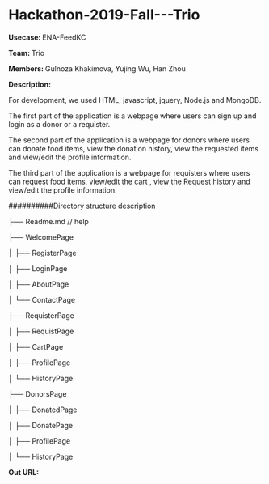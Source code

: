 # Hackathon-2019-Fall---Trio
<strong>Usecase: </strong>ENA-FeedKC

<strong>Team: </strong>Trio

<strong>Members: </strong>Gulnoza Khakimova, Yujing Wu, Han Zhou

<strong>Description: </strong>

  For development, we used HTML, javascript, jquery, Node.js and MongoDB. 

  The first part of the application is a webpage where users can sign up and login as a donor or a requister. 

  The second part of the application is a webpage for donors where users can donate food items, view the donation history, view the requested  items and view/edit the profile information. 

  The third part of the application is a webpage for requisters where users can request food items, view/edit the cart , view the Request history and view/edit the profile information. 

##########Directory structure description

├── Readme.md                   // help

├── WelcomePage

│   ├── RegisterPage

│   ├── LoginPage

│   ├── AboutPage

│   └── ContactPage

├── RequisterPage

│   ├── RequistPage

│   ├── CartPage

│   ├── ProfilePage

│   └── HistoryPage

├── DonorsPage

│   ├── DonatedPage

│   ├── DonatePage

│   ├── ProfilePage

│   └── HistoryPage

<strong>Out URL: </strong>

